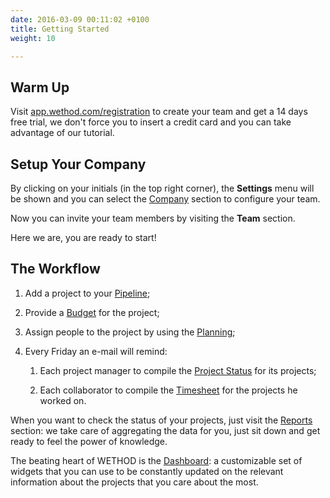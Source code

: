 ```yaml
---
date: 2016-03-09 00:11:02 +0100
title: Getting Started
weight: 10

---
```

## Warm Up

Visit [app.wethod.com/registration](https://app.wethod.com/registration) to create your team and get a 14 days free trial, we don't force you to insert a credit card and you can take advantage of our tutorial.

## Setup Your Company

By clicking on your initials (in the top right corner), the **Settings** menu will be shown and you can select the [Company](/settings/index/#company) section to configure your team.

Now you can invite your team members by visiting the **Team** section.

Here we are, you are ready to start!

## The Workflow

1. Add a project to your [Pipeline](/pipeline/index/);

2. Provide a [Budget](/budget/index/) for the project;

3. Assign people to the project by using the [Planning](/planning/index/);

4. Every Friday an e-mail will remind:

   1. Each project manager to compile the [Project Status](/friday/index/#project-status) for its projects;

   2. Each collaborator to compile the [Timesheet](/friday/index/#timesheet) for the projects he worked on.

When you want to check the status of your projects, just visit the [Reports](/reports/index/) section: we take care of aggregating the data for you, just sit down and get ready to feel the power of knowledge.

The beating heart of WETHOD is the [Dashboard](/dashboard/index/): a customizable set of widgets that you can use to be constantly updated on the relevant information about the projects that you care about the most.